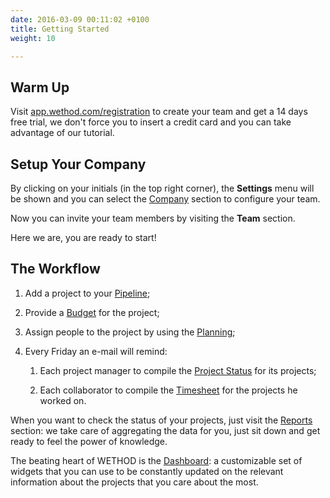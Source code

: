 ```yaml
---
date: 2016-03-09 00:11:02 +0100
title: Getting Started
weight: 10

---
```

## Warm Up

Visit [app.wethod.com/registration](https://app.wethod.com/registration) to create your team and get a 14 days free trial, we don't force you to insert a credit card and you can take advantage of our tutorial.

## Setup Your Company

By clicking on your initials (in the top right corner), the **Settings** menu will be shown and you can select the [Company](/settings/index/#company) section to configure your team.

Now you can invite your team members by visiting the **Team** section.

Here we are, you are ready to start!

## The Workflow

1. Add a project to your [Pipeline](/pipeline/index/);

2. Provide a [Budget](/budget/index/) for the project;

3. Assign people to the project by using the [Planning](/planning/index/);

4. Every Friday an e-mail will remind:

   1. Each project manager to compile the [Project Status](/friday/index/#project-status) for its projects;

   2. Each collaborator to compile the [Timesheet](/friday/index/#timesheet) for the projects he worked on.

When you want to check the status of your projects, just visit the [Reports](/reports/index/) section: we take care of aggregating the data for you, just sit down and get ready to feel the power of knowledge.

The beating heart of WETHOD is the [Dashboard](/dashboard/index/): a customizable set of widgets that you can use to be constantly updated on the relevant information about the projects that you care about the most.